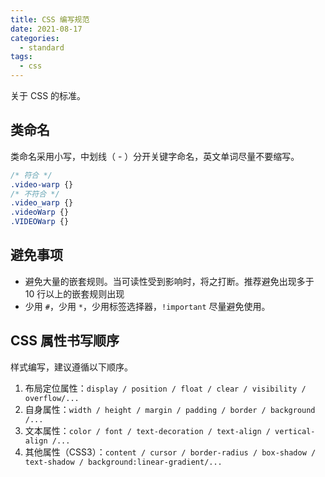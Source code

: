 ```yaml
---
title: CSS 编写规范
date: 2021-08-17
categories:
  - standard
tags: 
  - css
---
```


关于 CSS 的标准。

## 类命名

类命名采用小写，中划线（ - ）分开关键字命名，英文单词尽量不要缩写。

~~~css
/* 符合 */
.video-warp {}
/* 不符合 */
.video_warp {}
.videoWarp {}
.VIDEOWarp {}
~~~

<!-- more -->

## 避免事项

- 避免大量的嵌套规则。当可读性受到影响时，将之打断。推荐避免出现多于 10 行以上的嵌套规则出现
- 少用 `#`，少用 `*`，少用标签选择器，`!important` 尽量避免使用。

## CSS 属性书写顺序

样式编写，建议遵循以下顺序。

1. 布局定位属性：`display / position / float / clear / visibility / overflow/...`
2. 自身属性：`width / height / margin / padding / border / background /...`
3. 文本属性：`color / font / text-decoration / text-align / vertical-align /...`
4. 其他属性（CSS3）：`content / cursor / border-radius / box-shadow / text-shadow / background:linear-gradient/...`